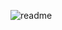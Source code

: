 ![readme ](https://github.com/SarfarazQadir/Secure-Notes/assets/144503703/0f6c68d9-8257-4b43-9fe1-0782b6b4f9ca)
